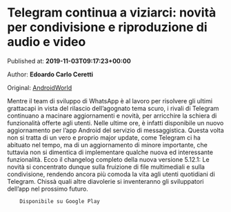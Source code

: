 
# Telegram continua a viziarci: novità per condivisione e riproduzione di audio e video

Published at: **2019-11-03T09:17:23+00:00**

Author: **Edoardo Carlo Ceretti**

Original: [AndroidWorld](https://www.androidworld.it/2019/11/03/telegram-5-12-1-android-novita-677669/)

Mentre il team di sviluppo di WhatsApp è al lavoro per risolvere gli ultimi grattacapi in vista del rilascio dell’agognato tema scuro, i rivali di Telegram continuano a macinare aggiornamenti e novità, per arricchire la schiera di funzionalità offerte agli utenti. Nelle ultime ore, è infatti disponibile un nuovo aggiornamento per l’app Android del servizio di messaggistica.
Questa volta non si tratta di un vero e proprio major update, come Telegram ci ha abituato nel tempo, ma di un aggiornamento di minore importante, che tuttavia non si dimentica di implementare qualche nuova ed interessante funzionalità. Ecco il changelog completo della nuova versione 5.12.1:
Le novità si concentrato dunque sulla fruizione di file multimediali e sulla condivisione, rendendo ancora più comoda la vita agli utenti quotidiani di Telegram. Chissà quali altre diavolerie si inventeranno gli sviluppatori dell’app nel prossimo futuro.

        Disponibile su Google Play
      
